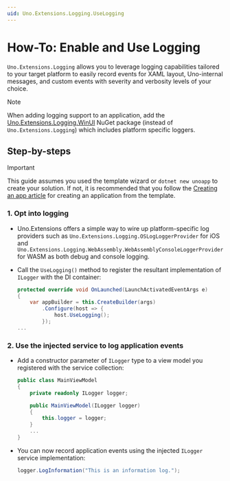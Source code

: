 ```yaml
---
uid: Uno.Extensions.Logging.UseLogging
---
```

# How-To: Enable and Use Logging

`Uno.Extensions.Logging` allows you to leverage logging capabilities tailored to your target platform to easily record events for XAML layout, Uno-internal messages, and custom events with severity and verbosity levels of your choice.

> [!NOTE]
> When adding logging support to an application, add the [Uno.Extensions.Logging.WinUI](https://www.nuget.org/packages/Uno.Extensions.Logging.WinUI) NuGet package (instead of `Uno.Extensions.Logging`) which includes platform specific loggers.

## Step-by-steps

> [!IMPORTANT]
> This guide assumes you used the template wizard or `dotnet new unoapp` to create your solution. If not, it is recommended that you follow the [Creating an app article](xref:Uno.GettingStarted.CreateAnApp.VS2022) for creating an application from the template.

### 1. Opt into logging

* Uno.Extensions offers a simple way to wire up platform-specific log providers such as `Uno.Extensions.Logging.OSLogLoggerProvider` for iOS and `Uno.Extensions.Logging.WebAssembly.WebAssemblyConsoleLoggerProvider` for WASM as both debug and console logging.

* Call the `UseLogging()` method to register the resultant implementation of `ILogger` with the DI container:

    ```csharp
    protected override void OnLaunched(LaunchActivatedEventArgs e)
    {
        var appBuilder = this.CreateBuilder(args)
            .Configure(host => {
                host.UseLogging();
            });
    ...
    ```

### 2. Use the injected service to log application events

* Add a constructor parameter of `ILogger` type to a view model you registered with the service collection:

    ```cs
    public class MainViewModel
    {
        private readonly ILogger logger;

        public MainViewModel(ILogger logger)
        {
            this.logger = logger;
        }
        ...
    }
    ```

* You can now record application events using the injected `ILogger` service implementation:

    ```csharp
    logger.LogInformation("This is an information log.");
    ```
